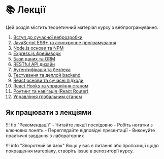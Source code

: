 # 📚 Лекції

Цей розділ містить теоретичний матеріал курсу з вебпрограмування.

1. [Вступ до сучасної веброзробки](lecture-01.md)
2. [JavaScript ES6+ та асинхронне програмування](lecture-02.md)
3. [Node.js основи та NPM](lecture-03.md)
4. [Express.js фреймворк](lecture-04.md)
5. [Бази даних та ORM](lecture-05.md)
6. [RESTful API дизайн](lecture-06.md)
7. [Аутентифікація та безпека](lecture-07.md)
8. [Тестування та деплой backend](lecture-08.md)
9. [React основи та сучасні підходи](lecture-09.md)
10. [React Hooks та управління станом](lecture-10.md)
11. [Роутинг та навігація (React Router)](lecture-11.md)
12. [Управління глобальним станом](lecture-12.md)

## Як працювати з лекціями

!!! tip "Рекомендації"
    - Читайте лекції послідовно
    - Робіть нотатки з ключових понять
    - Переглядайте відповідні презентації
    - Виконуйте практичні завдання з лабораторних

!!! info "Зворотний зв'язок"
    Якщо у вас є питання або пропозиції щодо покращення матеріалу, створіть issue в репозиторії курсу.
